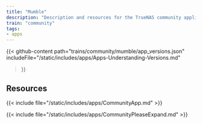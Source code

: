 ```yaml
---
title: "Mumble"
description: "Description and resources for the TrueNAS community application called Mumble."
train: "community"
tags:
- apps
---
```


{{< github-content 
    path="trains/community/mumble/app_versions.json"
	includeFile="/static/includes/apps/Apps-Understanding-Versions.md"
>}}

## Resources

{{< include file="/static/includes/apps/CommunityApp.md" >}}

{{< include file="/static/includes/apps/CommunityPleaseExpand.md" >}}

<!--
<div class="docs-sections">

{{< doc-card title="<appname> Deployments" link="/resources/"
descr="How to deploy and configure the <appname> app." >}}

</div>
-->
